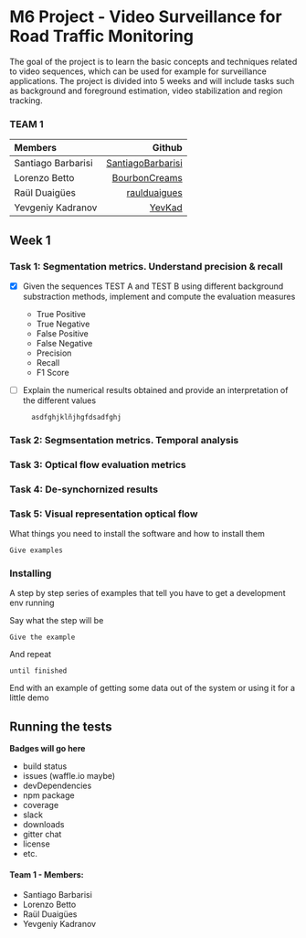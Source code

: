 # M6 Project - Video Surveillance for Road Traffic Monitoring

The goal of the project is to learn the basic concepts and techniques related to video sequences, which can be used for example for surveillance applications. The project is divided into 5 weeks and will include tasks such as background and foreground estimation, video stabilization and region tracking.

### **TEAM 1**

| Members     | Github |
| :---      | ---:       |
| Santiago Barbarisi |[SantiagoBarbarisi](https://github.com/SantiagoBarbarisi)|
| Lorenzo Betto |[BourbonCreams](https://github.com/BourbonCreams)|
| Raül Duaigües |[raulduaigues](https://github.com/raulduaigues)|
| Yevgeniy Kadranov|[YevKad](https://github.com/YevKad)|

## Week 1



### Task 1: Segmentation metrics. Understand precision & recall

- [X] Given the sequences TEST A and TEST B using different background substraction methods, implement and compute the evaluation measures 
    - True Positive
    - True Negative
    - False Positive
    - False Negative
    - Precision
    - Recall
    - F1 Score
    
- [ ] Explain the numerical results obtained and provide an interpretation of the different values

        asdfghjklñjhgfdsadfghj

### Task 2: Segmsentation metrics. Temporal analysis


### Task 3: Optical flow evaluation metrics


### Task 4: De-synchornized results


### Task 5: Visual representation optical flow



What things you need to install the software and how to install them

```
Give examples
```

### Installing

A step by step series of examples that tell you have to get a development env running

Say what the step will be

```
Give the example
```

And repeat

```
until finished
```

End with an example of getting some data out of the system or using it for a little demo

## Running the tests

**Badges will go here**

- build status
- issues (waffle.io maybe)
- devDependencies
- npm package
- coverage
- slack
- downloads
- gitter chat
- license
- etc.

#### Team 1 - Members:

<ul>
<li>Santiago Barbarisi</li>

<li>Lorenzo Betto</li>

<li>Raül Duaigües</li>

<li>Yevgeniy Kadranov</li>
</ul>
